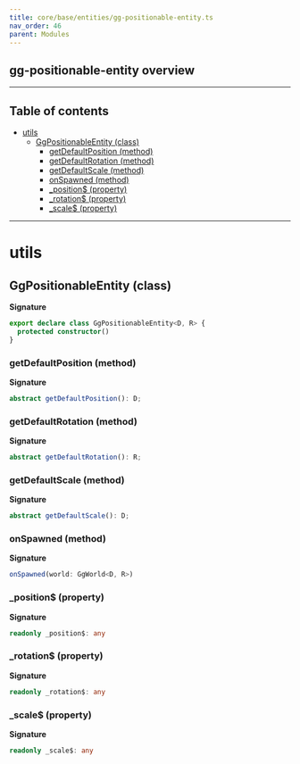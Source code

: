 ```yaml
---
title: core/base/entities/gg-positionable-entity.ts
nav_order: 46
parent: Modules
---
```


## gg-positionable-entity overview

---

<h2 class="text-delta">Table of contents</h2>

- [utils](#utils)
  - [GgPositionableEntity (class)](#ggpositionableentity-class)
    - [getDefaultPosition (method)](#getdefaultposition-method)
    - [getDefaultRotation (method)](#getdefaultrotation-method)
    - [getDefaultScale (method)](#getdefaultscale-method)
    - [onSpawned (method)](#onspawned-method)
    - [\_position$ (property)](#_position-property)
    - [\_rotation$ (property)](#_rotation-property)
    - [\_scale$ (property)](#_scale-property)

---

# utils

## GgPositionableEntity (class)

**Signature**

```ts
export declare class GgPositionableEntity<D, R> {
  protected constructor()
}
```

### getDefaultPosition (method)

**Signature**

```ts
abstract getDefaultPosition(): D;
```

### getDefaultRotation (method)

**Signature**

```ts
abstract getDefaultRotation(): R;
```

### getDefaultScale (method)

**Signature**

```ts
abstract getDefaultScale(): D;
```

### onSpawned (method)

**Signature**

```ts
onSpawned(world: GgWorld<D, R>)
```

### \_position$ (property)

**Signature**

```ts
readonly _position$: any
```

### \_rotation$ (property)

**Signature**

```ts
readonly _rotation$: any
```

### \_scale$ (property)

**Signature**

```ts
readonly _scale$: any
```
